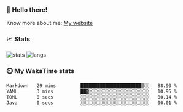 ### 👋 Hello there!

Know more about me: [My website](https://onlyra1n.top)


### 📈 Stats

![stats](https://github-readme-stats.vercel.app/api?username=Fiz-Victor&theme=dracula&show_icons=true)
![langs](https://github-readme-stats.vercel.app/api/top-langs/?username=Fiz-Victor&theme=dracula&layout=compact)

### ⏲️ My WakaTime stats

<!--START_SECTION:waka-->

```txt
Markdown   29 mins         ██████████████████████▒░░   88.90 %
YAML       3 mins          ██▓░░░░░░░░░░░░░░░░░░░░░░   10.95 %
TOML       0 secs          ░░░░░░░░░░░░░░░░░░░░░░░░░   00.14 %
Java       0 secs          ░░░░░░░░░░░░░░░░░░░░░░░░░   00.01 %
```

<!--END_SECTION:waka-->
